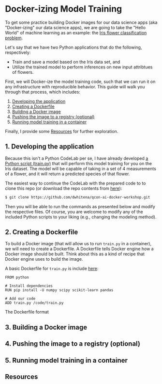 # Docker-izing Model Training

To get some practice building Docker images for our data science apps (aka "Docker-izing" our data science apps), we are going to take the "Hello World" of machine learning as an example: the [Iris flower classification problem](https://en.wikipedia.org/wiki/Iris_flower_data_set).

Let's say that we have two Python applications that do the following, respectively:

- Train and save a model based on the Iris data set, and
- Utilize the trained model to perform inferences on new input attribtues of flowers.

First, we will Docker-ize the model training code, such that we can run it on any infrastructure with reproducible behavior. This guide will walk you through that process, which includes:

1. [Developing the application](README.md#1-developing-the-application)
2. [Creating a Dockerfile](README.md#2-creating-a-dockerfile)
3. [Building a Docker image](README.md#3-building-a-docker-image)
4. [Pushing the image to a registry (optional)](README.md#4-pushing-the-image-to-a-registry-optional)
5. [Running model training in a container](README.md#5-running-model-training-in-a-container)

Finally, I provide some [Resources](README.md#resources) for further exploration.

## 1. Developing the application

Because this isn't a Python CodeLab per se, I have already developed [a Python script (train.py)](train.py) that will perform this model training for you on the Iris dataset. The model will be capable of taking in a set of 4 measurements of a flower, and it will return a predicted species of that flower. 

The easiest way to continue the CodeLab with the prepared code to to clone this repo (or download the repo contents from [here](https://github.com/dwhitena/qcon-ai-docker-workshop)):

```sh
$ git clone https://github.com/dwhitena/qcon-ai-docker-workshop.git
```

Then you will be able to run the commands as presented below and modify the respective files. Of course, you are welcome to modify any of the included Python scripts to your liking (e.g., changing the modeling method). 

## 2. Creating a Dockerfile

To build a Docker image (that will allow us to run `train.py` in a container), we will need to create a Dockerfile. A Dockerfile tells Docker engine how a Docker image should be built. Think about this as a kind of recipe that Docker engine uses to build the image.

A basic Dockerfile for `train.py` is include [here](Dockerfile):

```
FROM python

# Install dependencies
RUN pip install -U numpy scipy scikit-learn pandas

# Add our code
ADD train.py /code/train.py
```

The Dockerfile format 

## 3. Building a Docker image

## 4. Pushing the image to a registry (optional)

## 5. Running model training in a container

## Resources
